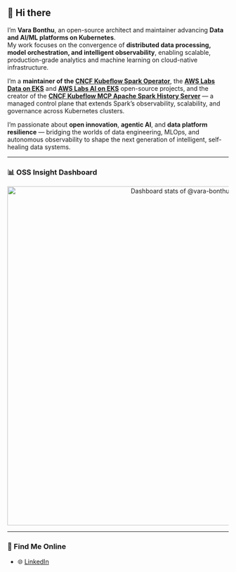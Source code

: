 ## 👋 Hi there

I’m **Vara Bonthu**, an open-source architect and maintainer advancing **Data and AI/ML platforms on Kubernetes**.  
My work focuses on the convergence of **distributed data processing, model orchestration, and intelligent observability**, enabling scalable, production-grade analytics and machine learning on cloud-native infrastructure.

I’m a **maintainer of the [CNCF Kubeflow Spark Operator](https://github.com/kubeflow/spark-operator)**, the **[AWS Labs Data on EKS](https://github.com/awslabs/data-on-eks)** and **[AWS Labs AI on EKS](https://github.com/awslabs/ai-on-eks)** open-source projects, and the creator of the **[CNCF Kubeflow MCP Apache Spark History Server](https://github.com/kubeflow/mcp-apache-spark-history-server)** — a managed control plane that extends Spark’s observability, scalability, and governance across Kubernetes clusters.

I’m passionate about **open innovation**, **agentic AI**, and **data platform resilience** — bridging the worlds of data engineering, MLOps, and autonomous observability to shape the next generation of intelligent, self-healing data systems.

---

### 📊 OSS Insight Dashboard

<a href="https://next.ossinsight.io/widgets/official/compose-user-dashboard-stats?user_id=19464259" target="_blank" style="display: block" align="center">
  <picture>
    <source media="(prefers-color-scheme: dark)" srcset="https://next.ossinsight.io/widgets/official/compose-user-dashboard-stats/thumbnail.png?user_id=19464259&image_size=auto&color_scheme=dark" width="771" height="auto">
    <img alt="Dashboard stats of @vara-bonthu" src="https://next.ossinsight.io/widgets/official/compose-user-dashboard-stats/thumbnail.png?user_id=19464259&image_size=auto&color_scheme=light" width="771" height="auto">
  </picture>
</a>

---

### 🔗 Find Me Online

- 🌐 [LinkedIn](https://www.linkedin.com/in/varaprofile/)
